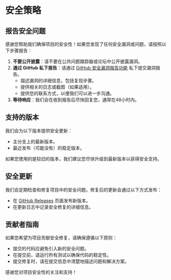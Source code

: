# 安全策略

## 报告安全问题

感谢您帮助我们确保项目的安全性！如果您发现了任何安全漏洞或问题，请按照以下步骤报告：

1. **不要公开披露**：请不要在公共问题跟踪器或论坛中公开披露漏洞。
2. **通过 GitHub 私下报告**：请通过 [GitHub 安全漏洞报告功能](https://github.com/Spring2022abcjk/Bind-RDP-with-TLS/security/advisories) 私下提交漏洞报告。
   - 描述漏洞的详细信息，包括复现步骤。
   - 提供相关的日志或截图（如果适用）。
   - 提供您的联系方式，以便我们可以进一步沟通。
3. **等待响应**：我们会在收到报告后尽快回复您，通常在48小时内。

## 支持的版本

我们会为以下版本提供安全更新：

- 主分支上的最新版本。
- 最近发布（可能没有）的稳定版本。

如果您使用的是较旧的版本，我们建议您尽快升级到最新版本以获得安全支持。

## 安全更新

我们会定期检查和修复项目中的安全问题。修复后的更新会通过以下方式发布：

- 在 [GitHub Releases](https://github.com/Spring2022abcjk/Bind-RDP-with-TLS/releases) 页面发布新版本。
- 在更新日志中记录安全修复的详细信息。

## 贡献者指南

如果您希望为项目贡献安全修复，请确保遵循以下原则：

- 提交的代码应避免引入新的安全问题。
- 在提交前，请运行所有测试以确保代码的稳定性。
- 提交修复时，请在提交信息中清楚地描述问题和解决方案。

感谢您对项目安全性的关注和支持！